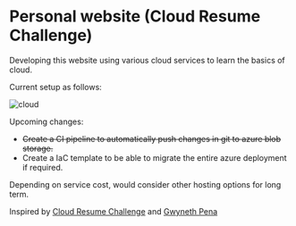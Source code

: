 # Personal website (Cloud Resume Challenge)
Developing this website using various cloud services to learn the basics of cloud. 

Current setup as follows:

![cloud](https://github.com/Valeron-T/personal-website/assets/32789691/6135d76d-1480-4401-a382-e5b8916a0689)

Upcoming changes:
- ~~Create a CI pipeline to automatically push changes in git to azure blob storage.~~ 
- Create a IaC template to be able to migrate the entire azure deployment if required.

Depending on service cost, would consider other hosting options for long term.

Inspired by [Cloud Resume Challenge](https://cloudresumechallenge.dev/docs/the-challenge/azure/#12-infrastructure-as-code) and [Gwyneth Pena](https://github.com/madebygps)
